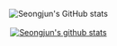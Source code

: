 <div align="center">
  



![Seongjun's GitHub stats](https://github-readme-stats.vercel.app/api?username=SeongjunP&show_icons=true&theme=radical)
<br><br>
[![Seongjun's github stats](https://github-readme-stats.vercel.app/api/top-langs/?username=SeongjunP&layout=compact&show_icons=true&theme=radical)](https://github.com/SeongjunP)
